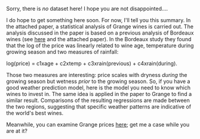 Sorry, there is *no* dataset here! I hope you are not disappointed.... 

I do hope to get something here soon. For now, I'll tell you this summary. In the attached paper, a statistical analysis of Grange wines is carried out. The analysis discussed in the paper is based on a previous analysis of Bordeaux wines (see [here](http://www.liquidasset.com/orley.htm) and the attached paper). In the Bordeaux study they found that the log of the price was linearly related to wine age, temperature during growing season and two measures of rainfall: 

log(price) = c1xage + c2xtemp + c3xrain(previous) + c4xrain(during).

Those two measures are interesting: price scales with dryness _during_ the growing season but wetness _prior_ to the growing season. So, if you have a good weather prediction model, here is the model you need to know which wines to invest in. The same idea is applied in the paper to Grange to find a similar result. Comparisons of the resulting regressions are made between the two regions, suggesting that specific weather patterns are indicative of the world's best wines.

Meanwhile, you can examine Grange prices [here](https://www.wickman.net.au/Grange_Prices.aspx); get me a case while you are at it?
